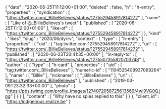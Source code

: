 {
  "date" : "2020-06-25T11:12:00+01:00",
  "deleted" : false,
  "h" : "h-entry",
  "properties" : {
    "syndication" : [ "https://twitter.com/_BillieBelieves/status/1275529458917814272" ],
    "name" : [ "Like of @_BillieBelieves's tweet" ],
    "published" : [ "2020-06-25T11:12:00+01:00" ],
    "like-of" : [ "https://twitter.com/_BillieBelieves/status/1275529458917814272" ]
  },
  "kind" : "likes",
  "slug" : "2020/06/dyrrv",
  "context" : {
    "type" : [ "h-entry" ],
    "properties" : {
      "uid" : [ "tag:twitter.com:1275529458917814272" ],
      "url" : [ "https://twitter.com/_BillieBelieves/status/1275529458917814272" ],
      "published" : [ "2020-06-23T20:41:35+00:00" ],
      "in-reply-to" : [ "https://twitter.com/_BillieBelieves/status/1275507355820703748" ],
      "author" : [ {
        "type" : [ "h-card" ],
        "properties" : {
          "uid" : [ "tag:twitter.com:_BillieBelieves" ],
          "numeric-id" : [ "1104525408937099264" ],
          "name" : [ "Billie" ],
          "nickname" : [ "_BillieBelieves" ],
          "url" : [ "https://twitter.com/_BillieBelieves" ],
          "published" : [ "2019-03-09T23:32:33+00:00" ],
          "photo" : [ "https://pbs.twimg.com/profile_images/1274072058725613569/4wi9VG0Q.jpg" ]
        }
      } ],
      "content" : [ "Why have no spies replied to this" ]
    }
  },
  "client_id" : "https://indigenous.realize.be"
}
